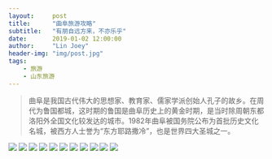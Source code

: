 ```yaml
---
layout:     post
title:      "曲阜旅游攻略"
subtitle:   "有朋自远方来，不亦乐乎"
date:       2019-01-02 12:00:00
author:     "Lin Joey"
header-img: "img/post.jpg"
tags:
    - 旅游
    - 山东旅游
---
```

>曲阜是我国古代伟大的思想家、教育家、儒家学派创始人孔子的故乡。在周代为鲁国都城，这时期的鲁国是曲阜历史上的黄金时期，是当时除周朝东都洛阳外全国文化较发达的城市。1982年曲阜被国务院公布为首批历史文化名城，被西方人士誉为“东方耶路撒冷”，也是世界四大圣城之一。

![](https://linjoey-image.oss-cn-beijing.aliyuncs.com/我是驴友-曲阜旅游攻略_页面_01.jpg)
![](https://linjoey-image.oss-cn-beijing.aliyuncs.com/我是驴友-曲阜旅游攻略_页面_02.jpg)
![](https://linjoey-image.oss-cn-beijing.aliyuncs.com/我是驴友-曲阜旅游攻略_页面_03.jpg)
![](https://linjoey-image.oss-cn-beijing.aliyuncs.com/我是驴友-曲阜旅游攻略_页面_04.jpg)
![](https://linjoey-image.oss-cn-beijing.aliyuncs.com/我是驴友-曲阜旅游攻略_页面_05.jpg)
![](https://linjoey-image.oss-cn-beijing.aliyuncs.com/我是驴友-曲阜旅游攻略_页面_06.jpg)
![](https://linjoey-image.oss-cn-beijing.aliyuncs.com/我是驴友-曲阜旅游攻略_页面_07.jpg)
![](https://linjoey-image.oss-cn-beijing.aliyuncs.com/我是驴友-曲阜旅游攻略_页面_08.jpg)
![](https://linjoey-image.oss-cn-beijing.aliyuncs.com/我是驴友-曲阜旅游攻略_页面_09.jpg)
![](https://linjoey-image.oss-cn-beijing.aliyuncs.com/我是驴友-曲阜旅游攻略_页面_10.jpg)
![](https://linjoey-image.oss-cn-beijing.aliyuncs.com/我是驴友-曲阜旅游攻略_页面_11.jpg)
